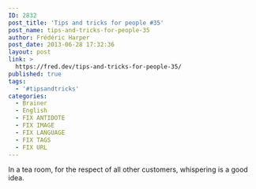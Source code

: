 ```yaml
---
ID: 2832
post_title: 'Tips and tricks for people #35'
post_name: tips-and-tricks-for-people-35
author: Frédéric Harper
post_date: 2013-06-28 17:32:36
layout: post
link: >
  https://fred.dev/tips-and-tricks-for-people-35/
published: true
tags:
  - '#tipsandtricks'
categories:
  - Brainer
  - English
  - FIX ANTIDOTE
  - FIX IMAGE
  - FIX LANGUAGE
  - FIX TAGS
  - FIX URL
---
```

In a tea room, for the respect of all other customers, whispering is a good idea.